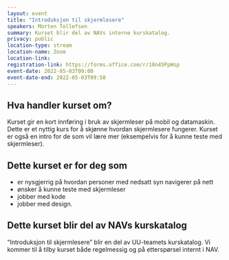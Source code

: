 ```yaml
---
layout: event
title: "Introduksjon til skjermlesere"
speakers: Morten Tollefsen
summary: Kurset blir del av NAVs interne kurskatalog.
privacy: public
location-type: stream
location-name: Zoom
location-link: 
registration-link: https://forms.office.com/r/18n45PpWsp
event-date: 2022-05-03T09:00
event-date-end: 2022-05-03T09:50
---
```

## Hva handler kurset om?
Kurset gir en kort innføring i bruk av skjermleser på mobil og datamaskin. Dette er et nyttig kurs for å skjønne hvordan skjermlesere fungerer. Kurset er også en intro for de som vil lære mer (eksempelvis for å kunne teste med skjermleser). 

## Dette kurset er for deg som
- er nysgjerrig på hvordan personer med nedsatt syn navigerer på nett
- ønsker å kunne teste med skjermleser
- jobber med kode
- jobber med design.

## Dette kurset blir del av NAVs kurskatalog
“Introduksjon til skjermlesere” blir en del av UU-teamets kurskatalog. Vi kommer til å tilby kurset både regelmessig og på etterspørsel internt i NAV. 
